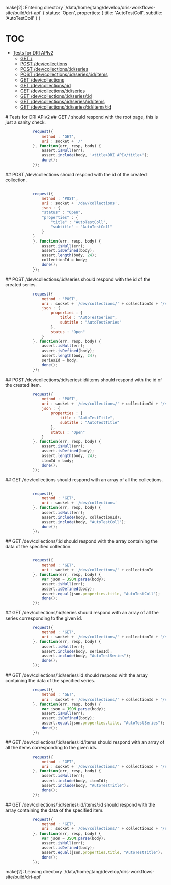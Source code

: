 make[2]: Entering directory `/data/home/jtang/develop/dris-workflows-site/build/dri-api'
{ status: 'Open',
  properties: { title: 'AutoTestColl', subtitle: 'AutoTestColl' } }
# TOC
   - [Tests for DRI APIv2](#tests-for-dri-apiv2)
     - [GET /](#tests-for-dri-apiv2-get-)
     - [POST /dev/collections](#tests-for-dri-apiv2-post-devcollections)
     - [POST /dev/collections/:id/series](#tests-for-dri-apiv2-post-devcollectionsidseries)
     - [POST /dev/collections/:id/series/:id/items](#tests-for-dri-apiv2-post-devcollectionsidseriesiditems)
     - [GET /dev/collections](#tests-for-dri-apiv2-get-devcollections)
     - [GET /dev/collections/:id](#tests-for-dri-apiv2-get-devcollectionsid)
     - [GET /dev/collections/:id/series](#tests-for-dri-apiv2-get-devcollectionsidseries)
     - [GET /dev/collections/:id/series/:id](#tests-for-dri-apiv2-get-devcollectionsidseriesid)
     - [GET /dev/collections/:id/series/:id/items](#tests-for-dri-apiv2-get-devcollectionsidseriesiditems)
     - [GET /dev/collections/:id/series/:id/items/:id](#tests-for-dri-apiv2-get-devcollectionsidseriesiditemsid)
<a name="" />
 
<a name="tests-for-dri-apiv2" />
# Tests for DRI APIv2
<a name="tests-for-dri-apiv2-get-" />
## GET /
should respond with the root page, this is just a sanity check.

```js
			request({
				method : 'GET',
				uri : socket + '/'
			}, function(err, resp, body) {
				assert.isNull(err);
				assert.include(body, '<title>DRI API</title>');
				done();
			});
```

<a name="tests-for-dri-apiv2-post-devcollections" />
## POST /dev/collections
should respond with the id of the created collection.

```js

			request({
				method : 'POST',
				uri : socket + '/dev/collections',
				json : {
				"status" : "Open",
				"properties" : {
					"title" : "AutoTestColl",
					"subtitle" : "AutoTestColl"
				}
			}
			}, function(err, resp, body) {
				assert.isNull(err);
				assert.isDefined(body);
				assert.length(body, 24);
				collectionId = body;
				done();
			});
```

<a name="tests-for-dri-apiv2-post-devcollectionsidseries" />
## POST /dev/collections/:id/series
should respond with the id of the created series.

```js
			request({
				method : 'POST',
				uri : socket + '/dev/collections/' + collectionId + '/series',
				json : {
					properties : {
						title : "AutoTestSeries",
						subtitle : "AutoTestSeries"
					},
					status : "Open"
				}
			}, function(err, resp, body) {
				assert.isNull(err);
				assert.isDefined(body);
				assert.length(body, 24);
				seriesId = body;
				done();
			});
```

<a name="tests-for-dri-apiv2-post-devcollectionsidseriesiditems" />
## POST /dev/collections/:id/series/:id/items
should respond with the id of the created item.

```js
			request({
				method : 'POST',
				uri : socket + '/dev/collections/' + collectionId + '/series/' + seriesId + '/items',
				json : {
					properties : {
						title : "AutoTestTitle",
						subtitle : "AutoTestTitle"
					},
					status : "Open"
				}
			}, function(err, resp, body) {
				assert.isNull(err);
				assert.isDefined(body);
				assert.length(body, 24);
				itemId = body;
				done();
			});
```

<a name="tests-for-dri-apiv2-get-devcollections" />
## GET /dev/collections
should respond with an array of all the collections.

```js

			request({
				method : 'GET',
				uri : socket + '/dev/collections'
			}, function(err, resp, body) {
				assert.isNull(err);
				assert.include(body, collectionId);
				assert.include(body, "AutoTestColl");
				done();
			});
```

<a name="tests-for-dri-apiv2-get-devcollectionsid" />
## GET /dev/collections/:id
should respond with the array containing the data of the specified collection.

```js

			request({
				method : 'GET',
				uri : socket + '/dev/collections/' + collectionId
			}, function(err, resp, body) {
				var json = JSON.parse(body);
				assert.isNull(err);
				assert.isDefined(body);
				assert.equal(json.properties.title, "AutoTestColl");
				done();
			});
```

<a name="tests-for-dri-apiv2-get-devcollectionsidseries" />
## GET /dev/collections/:id/series
should respond with an array of all the series corresponding to the given id.

```js
			request({
				method : 'GET',
				uri : socket + '/dev/collections/' + collectionId + '/series'
			}, function(err, resp, body) {
				assert.isNull(err);
				assert.include(body, seriesId);
				assert.include(body, "AutoTestSeries");
				done();
			});
```

<a name="tests-for-dri-apiv2-get-devcollectionsidseriesid" />
## GET /dev/collections/:id/series/:id
should respond with the array containing the data of the specified series.

```js
			request({
				method : 'GET',
				uri : socket + '/dev/collections/' + collectionId + '/series/' + seriesId
			}, function(err, resp, body) {
				var json = JSON.parse(body);
				assert.isNull(err);
				assert.isDefined(body);
				assert.equal(json.properties.title, "AutoTestSeries");
				done();
			});
```

<a name="tests-for-dri-apiv2-get-devcollectionsidseriesiditems" />
## GET /dev/collections/:id/series/:id/items
should respond with an array of all the items corresponding to the given ids.

```js
			request({
				method : 'GET',
				uri : socket + '/dev/collections/' + collectionId + '/series/' + seriesId + '/items'
			}, function(err, resp, body) {
				assert.isNull(err);
				assert.include(body, itemId);
				assert.include(body, "AutoTestTitle");
				done();
			});
```

<a name="tests-for-dri-apiv2-get-devcollectionsidseriesiditemsid" />
## GET /dev/collections/:id/series/:id/items/:id
should respond with the array containing the data of the specified item.

```js
			request({
				method : 'GET',
				uri : socket + '/dev/collections/' + collectionId + '/series/' + seriesId + '/items/' + itemId
			}, function(err, resp, body) {
				var json = JSON.parse(body);
				assert.isNull(err);
				assert.isDefined(body);
				assert.equal(json.properties.title, "AutoTestTitle");
				done();
			});
```

make[2]: Leaving directory `/data/home/jtang/develop/dris-workflows-site/build/dri-api'
